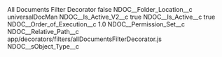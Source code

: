 <?xml version="1.0" encoding="UTF-8"?>
<CustomMetadata xmlns="http://soap.sforce.com/2006/04/metadata" xmlns:xsi="http://www.w3.org/2001/XMLSchema-instance" xmlns:xsd="http://www.w3.org/2001/XMLSchema">
    <label>All Documents Filter Decorator</label>
    <protected>false</protected>
    <values>
        <field>NDOC__Folder_Location__c</field>
        <value xsi:type="xsd:string">universalDocMan</value>
    </values>
    <values>
        <field>NDOC__Is_Active_V2__c</field>
        <value xsi:type="xsd:boolean">true</value>
    </values>
    <values>
        <field>NDOC__Is_Active__c</field>
        <value xsi:type="xsd:boolean">true</value>
    </values>
    <values>
        <field>NDOC__Order_of_Execution__c</field>
        <value xsi:type="xsd:double">1.0</value>
    </values>
    <values>
        <field>NDOC__Permission_Set__c</field>
        <value xsi:nil="true"/>
    </values>
    <values>
        <field>NDOC__Relative_Path__c</field>
        <value xsi:type="xsd:string">app/decorators/filters/allDocumentsFilterDecorator.js</value>
    </values>
    <values>
        <field>NDOC__sObject_Type__c</field>
        <value xsi:nil="true"/>
    </values>
</CustomMetadata>
